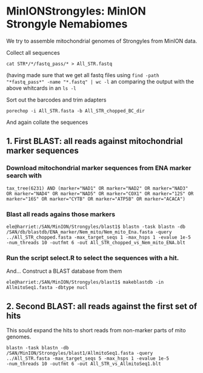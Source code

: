 # MinIONStrongyles: MinION Strongyle Nemabiomes

We try to assemble mitochondrial genomes of Strongyles from MinION data. 

Collect all sequences

`cat STR*/*/fastq_pass/* > All_STR.fastq`

(having made sure that we get all fastq files using `find -path
"*fastq_pass*" -name "*.fastq" | wc -l` an comparing the output with
the above whitcards in an `ls -l`


Sort out the barcodes and trim adapters

`porechop -i All_STR.fasta -b All_STR_chopped_BC_dir`

And again collate the sequences


## 1. First BLAST: all reads against mitochondrial  marker sequences

### Download mitochondrial marker sequences from ENA marker search with 

```
tax_tree(6231) AND (marker="NAD1" OR marker="NAD2" OR marker="NAD3"
OR marker="NAD4" OR marker="NAD5" OR marker="COX1" OR marker="12S" OR
marker="16S" OR marker="CYTB" OR marker="ATP5B" OR marker="ACACA")
```

### Blast all reads agains those markers

```
ele@harriet:/SAN/MinION/Strongyles/blast1$ blastn -task blastn -db
/SAN/db/blastdb/ENA_marker/Nem_mito/Nem_mito_Ena.fasta -query
../All_STR_chopped.fasta -max_target_seqs 1 -max_hsps 1 -evalue 1e-5
-num_threads 10 -outfmt 6 -out All_STR_chopped_vs_Nem_mito_ENA.blt
```

### Run the script select.R to select the sequences with a hit.

And... Construct a BLAST database from them

``` 
ele@harriet:/SAN/MinION/Strongyles/blast1$ makeblastdb -in
AllmitoSeq1.fasta -dbtype nucl 
```

## 2. Second BLAST: all reads against the first set of hits 

This sould expand the hits to short reads from non-marker parts of
mito genomes. 

```
blastn -task blastn -db
/SAN/MinION/Strongyles/blast1/AllmitoSeq1.fasta -query
../All_STR.fasta -max_target_seqs 5 -max_hsps 1 -evalue 1e-5
-num_threads 10 -outfmt 6 -out All_STR_vs_AllmitoSeq1.blt
```






